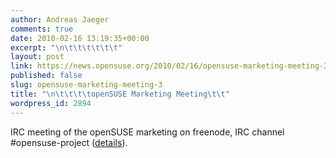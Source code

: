 ```yaml
---
author: Andreas Jaeger
comments: true
date: 2010-02-16 13:19:35+00:00
excerpt: "\n\t\t\t\t\t\t"
layout: post
link: https://news.opensuse.org/2010/02/16/opensuse-marketing-meeting-3/
published: false
slug: opensuse-marketing-meeting-3
title: "\n\t\t\t\topenSUSE Marketing Meeting\t\t"
wordpress_id: 2894
---
```

IRC meeting of the openSUSE marketing on freenode, IRC channel #opensuse-project ([details](http://en.opensuse.org/Marketing_Team/Meetings/Marketing_Meeting_2010-02-23)).		
